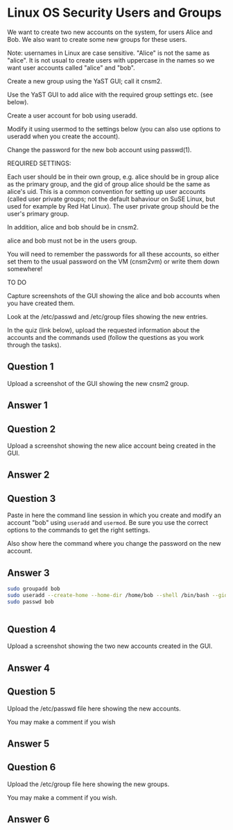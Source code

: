 # Linux OS Security Users and Groups

We want to create two new accounts on the system, for users Alice and Bob. We also want to create some new groups for these users.

Note: usernames in Linux are case sensitive. "Alice" is not the same as "alice". It is not usual to create users with uppercase in the names so we want user accounts called "alice" and "bob".


Create a new group using the YaST GUI; call it cnsm2.

Use the YaST GUI to add alice with the required group settings etc. (see below).

Create a user account for bob using useradd.

Modify it using usermod to the settings below (you can also use options to useradd when you create the account).

Change the password for the new bob account using passwd(1).


REQUIRED SETTINGS:

Each user should be in their own group, e.g. alice should be in group alice as the primary group, and the gid of group alice should be the same as alice's uid. This is a common convention for setting up user accounts (called user private groups; not the default bahaviour on SuSE Linux, but used for example by Red Hat Linux). The user private group should be the user's primary group.

In addition, alice and bob should be in cnsm2.

 alice and bob must not be in the users group.

You will need to remember the passwords for all these accounts, so either set them to the usual password on the VM (cnsm2vm) or write them down somewhere!



TO DO

Capture screenshots of the GUI showing the alice and bob accounts when you have created them.

Look at the /etc/passwd and /etc/group files showing the new entries.

In the quiz (link below), upload the requested information about the accounts and the commands used (follow the questions as you work through the tasks).



## Question 1

Upload a screenshot of the GUI showing the new cnsm2 group.

## Answer 1

## Question 2

Upload a screenshot showing the new alice account being created in the GUI.

## Answer 2

## Question 3

Paste in here the command line session in which you create and modify an account "bob" using `useradd` and `usermod`. Be sure you use the correct options to the commands to get the right settings.

Also show here the command where you change the password on the new account.

## Answer 3

```bash
sudo groupadd bob
sudo useradd --create-home --home-dir /home/bob --shell /bin/bash --gid bob --groups cnsm2 bob
sudo passwd bob
```

```out

```

## Question 4

Upload a screenshot showing the two new accounts created in the GUI.

## Answer 4


## Question 5

Upload the /etc/passwd file here showing the new accounts.

You may make a comment if you wish

## Answer 5

## Question 6

Upload the /etc/group file here showing the new groups.

You may make a comment if you wish.

## Answer 6